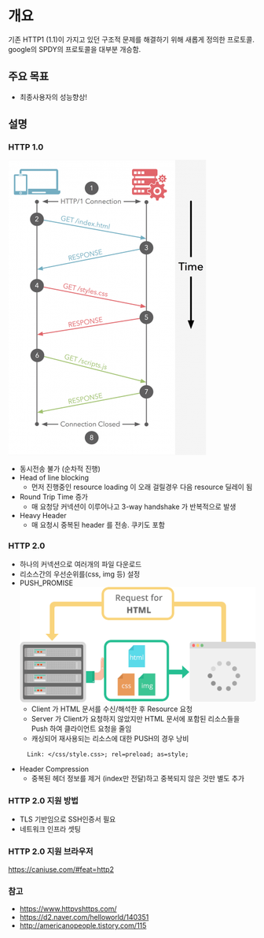# 개요
기존 HTTP1 (1.1)이 가지고 있던 구조적 문제를 해결하기 위해 새롭게 정의한 프로토콜. google의 SPDY의 프로토콜을 대부분 개승함.

## 주요 목표
 * 최종사용자의 성능향상!

## 설명

### HTTP 1.0
![HTTP1](../imgs/http1.png)

  - 동시전송 불가 (순차적 진행)
  - Head of line blocking
    - 먼저 진행중인 resource loading 이 오래 걸릴경우 다음 resource 딜레이 됨
  - Round Trip Time 증가
     - 매 요청당 커넥션이 이루어나고 3-way handshake 가 반복적으로 발생
  - Heavy Header 
     - 매 요청시 중복된 header 를 전송. 쿠키도 포함    
     
### HTTP 2.0
  - 하나의 커넥션으로 여러개의 파일 다운로드
  - 리소스간의 우선순위를(css, img 등) 설정
  - PUSH_PROMISE
   ![HTTP2 PUSH](../imgs/http2_push.png)
      - Client 가 HTML 문서를 수신/해석한 후 Resource 요청
      - Server 가 Client가 요청하지 않았지만 HTML 문서에 포함된 리소스들을 Push 하여 클라이언트 요청을 줄임
      - 캐싱되어 재사용되는 리소스에 대한 PUSH의 경우 낭비
      ```
        Link: </css/style.css>; rel=preload; as=style;
      ```
  - Header Compression
     - 중복된 헤더 정보를 제거 (index만 전달)하고 중복되지 않은 것만 별도 추가
     
### HTTP 2.0 지원 방법
 - TLS 기반임으로 SSH인증서 필요
 - 네트워크 인프라 셋팅      
### HTTP 2.0 지원 브라우저
https://caniuse.com/#feat=http2


### 참고
* https://www.httpvshttps.com/
* https://d2.naver.com/helloworld/140351
* http://americanopeople.tistory.com/115